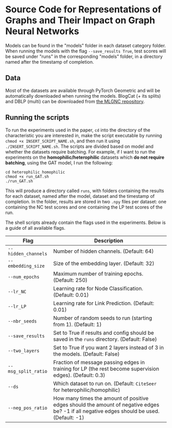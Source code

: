 # Source Code for Representations of Graphs and Their Impact on Graph Neural Networks

Models can be found in the "models" folder in each dataset category folder. When running the models with the flag `--save_results True`, test scores will be saved under "runs" in the corresponding "models" folder, in a directory named after the timestamp of completion.

## Data
Most of the datasets are available through PyTorch Geometric and will be automatically downloaded when running the models. BlogCat (+ its splits) and DBLP (multi) can be downloaded from [the MLGNC repository](https://github.com/Tianqi-py/MLGNC/tree/main/data).

## Running the scripts
To run the experiments used in the paper, `cd` into the directory of the characteristic you are interested in, make the script executable by running `chmod +x INSERT_SCRIPT_NAME.sh`, and then run it using `./INSERT_SCRIPT_NAME.sh`. The scripts are divided based on model and whether the datasets require batching. For example, if I want to run the experiments on the **homophilic/heterophilic** datasets which **do not require batching**, using the GAT model, I run the following:
```
cd heterophilic_homophilic
chmod +x run_GAT.sh
./run_GAT.sh
```

This will produce a directory called `runs`, with folders containing the results for each dataset, named after the model, dataset and the timestamp of completion. In the folder, results are stored in two `.npy` files per dataset: one containing the NC test scores and one containing the LP test scores of the run.

The shell scripts already contain the flags used in the experiments. Below is a guide of all available flags.

| Flag                   | Description                                                                                                                 |
|------------------------|-----------------------------------------------------------------------------------------------------------------------------|
| `--hidden_channels`    | Number of hidden channels. (Default: 64)                                                                                    |
| `--embedding_size`     | Size of the embedding layer. (Default: 32)                                                                                  |
| `--num_epochs`         | Maximum number of training epochs. (Default: 250)                                                                                   |
| `--lr_NC`              | Learning rate for Node Classification. (Default: 0.01)                                                                       |
| `--lr_LP`              | Learning rate for Link Prediction. (Default: 0.01)                                                                           |
| `--nbr_seeds`          | Number of random seeds to run (starting from 1). (Default: 1)                                                                |
| `--save_results`       | Set to True if results and config should be saved in the `runs` directory. (Default: False)                                 |
| `--two_layers`         | Set to True if you want 2 layers instead of 3 in the models. (Default: False)                                               |
| `--msg_split_ratio`    | Fraction of message passing edges in training for LP (the rest become supervision edges). (Default: 0.3)                    |
| `--ds`                 | Which dataset to run on. (Default: `CiteSeer` for heterophilic/homophilic)                                                                              |
| `--neg_pos_ratio`      | How many times the amount of positive edges should the amount of negative edges be? -1 if all negative edges should be used. (Default: -1) |
